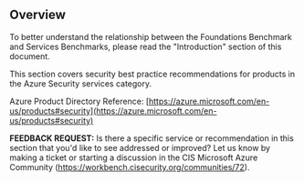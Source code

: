 ## Overview

To better understand the relationship between the Foundations Benchmark and Services Benchmarks, please read the "Introduction" section of this document.

This section covers security best practice recommendations for products in the Azure Security services category.

Azure Product Directory Reference: [https://azure.microsoft.com/en-us/products#security](https://azure.microsoft.com/en-us/products#security)

**FEEDBACK REQUEST:** Is there a specific service or recommendation in this section that you'd like to see addressed or improved? Let us know by making a ticket or starting a discussion in the CIS Microsoft Azure Community (https://workbench.cisecurity.org/communities/72).
